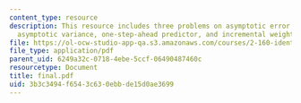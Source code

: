 ```yaml
---
content_type: resource
description: This resource includes three problems on asymptotic error covariance,
  asymptotic variance, one-step-ahead predictor, and incremental weight change.
file: https://ol-ocw-studio-app-qa.s3.amazonaws.com/courses/2-160-identification-estimation-and-learning-spring-2006/3b3c3494f6543c630ebbde15d0ae3699_final.pdf
file_type: application/pdf
parent_uid: 6249a32c-0718-4ebe-5ccf-06490487460c
resourcetype: Document
title: final.pdf
uid: 3b3c3494-f654-3c63-0ebb-de15d0ae3699
---
```

